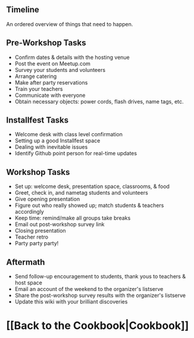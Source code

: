## Timeline
An ordered overview of things that need to happen.

## Pre-Workshop Tasks
* Confirm dates & details with the hosting venue
* Post the event on Meetup.com
* Survey your students and volunteers 
* Arrange catering
* Make after party reservations
* Train your teachers
* Communicate with everyone
* Obtain necessary objects: power cords, flash drives, name tags, etc.

## Installfest Tasks
* Welcome desk with class level confirmation
* Setting up a good Installfest space
* Dealing with inevitable issues
* Identify Github point person for real-time updates

## Workshop Tasks
* Set up: welcome desk, presentation space,  classrooms, & food
* Greet, check in, and nametag students and volunteers
* Give opening presentation
* Figure out who really showed up; match students & teachers accordingly
* Keep time: remind/make all groups take breaks
* Email out post-workshop survey link
* Closing presentation
* Teacher retro
* Party party party!

## Aftermath
* Send follow-up encouragement to students, thank yous to teachers & host space
* Email an account of the weekend to the organizer's listserve
* Share the post-workshop survey results with the organizer's listserve
* Update this wiki with your brilliant discoveries

# [[Back to the Cookbook|Cookbook]]